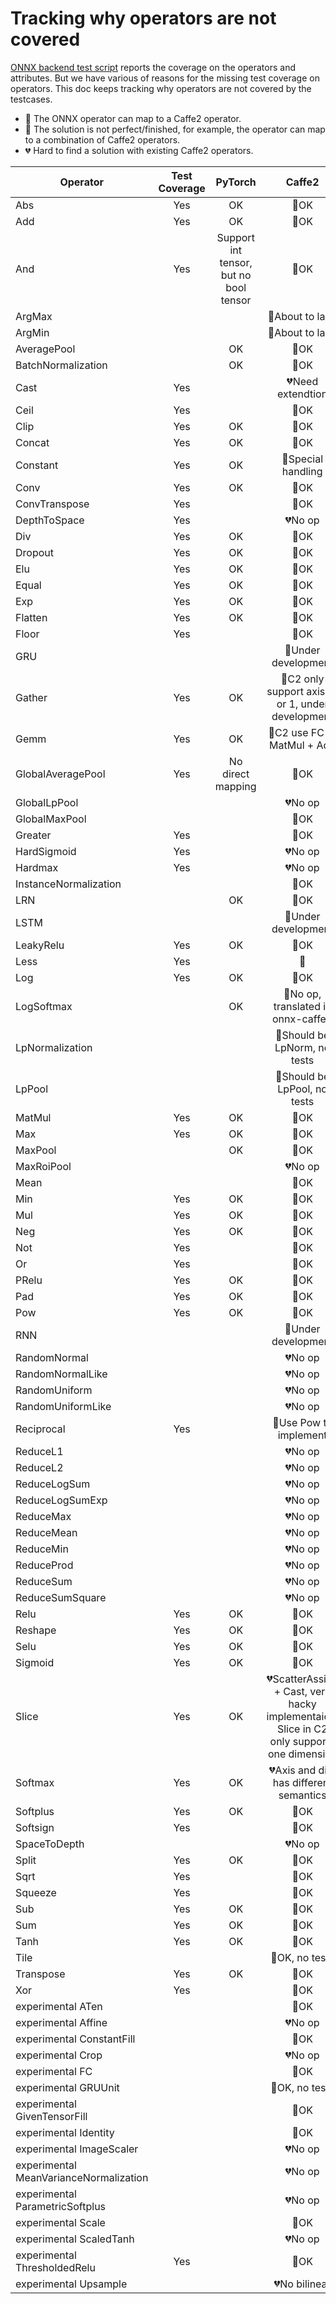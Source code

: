 # Tracking why operators are not covered
[ONNX backend test script](https://github.com/onnx/onnx-caffe2/blob/master/tests/onnx_backend_test.py)
reports the coverage on the operators and attributes. But we have various of reasons for the missing test coverage on operators.
This doc keeps tracking why operators are not covered by the testcases.

- &#x1F49A; The ONNX operator can map to a Caffe2 operator.
- &#x1F49B; The solution is not perfect/finished, for example, the operator can map to a combination of Caffe2 operators.
- &#x1F494; Hard to find a solution with existing Caffe2 operators.

| Operator | Test Coverage | PyTorch | Caffe2 |
|---|:--:|:---:|:---:|
|Abs|Yes|OK|&#x1F49A;OK|
|Add|Yes|OK|&#x1F49A;OK|
|And|Yes|Support int tensor, but no bool tensor|&#x1F49A;OK|
|ArgMax|||&#x1F49B;About to land|
|ArgMin|||&#x1F49B;About to land|
|AveragePool||OK|&#x1F49A;OK|
|BatchNormalization||OK|&#x1F49A;OK|
|Cast|Yes||&#x1F494;Need extendtion|
|Ceil|Yes||&#x1F49A;OK|
|Clip|Yes|OK|&#x1F49A;OK|
|Concat|Yes|OK|&#x1F49A;OK|
|Constant|Yes|OK|&#x1F49B;Special handling|
|Conv|Yes|OK|&#x1F49A;OK|
|ConvTranspose|Yes||&#x1F49A;OK|
|DepthToSpace|Yes||&#x1F494;No op|
|Div|Yes|OK|&#x1F49A;OK|
|Dropout|Yes|OK|&#x1F49A;OK|
|Elu|Yes|OK|&#x1F49A;OK|
|Equal|Yes|OK|&#x1F49A;OK|
|Exp|Yes|OK|&#x1F49A;OK|
|Flatten|Yes|OK|&#x1F49A;OK|
|Floor|Yes||&#x1F49A;OK|
|GRU|||&#x1F49B;Under development|
|Gather|Yes|OK|&#x1F49B;C2 only support axis=0 or 1, under development|
|Gemm|Yes|OK|&#x1F49B;C2 use FC or MatMul + Add|
|GlobalAveragePool|Yes|No direct mapping|&#x1F49A;OK|
|GlobalLpPool|||&#x1F494;No op|
|GlobalMaxPool|||&#x1F49A;OK|
|Greater|Yes||&#x1F49A;OK|
|HardSigmoid|Yes||&#x1F494;No op|
|Hardmax|Yes||&#x1F494;No op|
|InstanceNormalization|||&#x1F49A;OK|
|LRN||OK|&#x1F49A;OK|
|LSTM|||&#x1F49B;Under development|
|LeakyRelu|Yes|OK|&#x1F49A;OK|
|Less|Yes||&#x1F49A;|
|Log|Yes|OK|&#x1F49A;OK|
|LogSoftmax||OK|&#x1F49B;No op, translated in onnx-caffe2|
|LpNormalization|||&#x1F49A;Should be LpNorm, no tests|
|LpPool|||&#x1F49A;Should be LpPool, no tests|
|MatMul|Yes|OK|&#x1F49A;OK|
|Max|Yes|OK|&#x1F49A;OK|
|MaxPool||OK|&#x1F49A;OK|
|MaxRoiPool|||&#x1F494;No op|
|Mean|||&#x1F49A;OK|
|Min|Yes|OK|&#x1F49A;OK|
|Mul|Yes|OK|&#x1F49A;OK|
|Neg|Yes|OK|&#x1F49A;OK|
|Not|Yes||&#x1F49A;OK|
|Or|Yes||&#x1F49A;OK|
|PRelu|Yes|OK|&#x1F49A;OK|
|Pad|Yes|OK|&#x1F49A;OK|
|Pow|Yes|OK|&#x1F49A;OK|
|RNN|||&#x1F49B;Under development|
|RandomNormal|||&#x1F494;No op|
|RandomNormalLike|||&#x1F494;No op|
|RandomUniform|||&#x1F494;No op|
|RandomUniformLike|||&#x1F494;No op|
|Reciprocal|Yes||&#x1F49B;Use Pow to implement|
|ReduceL1|||&#x1F494;No op|
|ReduceL2|||&#x1F494;No op|
|ReduceLogSum|||&#x1F494;No op|
|ReduceLogSumExp|||&#x1F494;No op|
|ReduceMax|||&#x1F494;No op|
|ReduceMean|||&#x1F494;No op|
|ReduceMin|||&#x1F494;No op|
|ReduceProd|||&#x1F494;No op|
|ReduceSum|||&#x1F494;No op|
|ReduceSumSquare|||&#x1F494;No op|
|Relu|Yes|OK|&#x1F49A;OK|
|Reshape|Yes|OK|&#x1F49A;OK|
|Selu|Yes|OK|&#x1F49A;OK|
|Sigmoid|Yes|OK|&#x1F49A;OK|
|Slice|Yes|OK|&#x1F494;ScatterAssign + Cast, very hacky implementaion, Slice in C2 only supports one dimension|
|Softmax|Yes|OK|&#x1F494;Axis and dim has different semantics|
|Softplus|Yes|OK|&#x1F49A;OK|
|Softsign|Yes||&#x1F49A;OK|
|SpaceToDepth|||&#x1F494;No op|
|Split|Yes|OK|&#x1F49A;OK|
|Sqrt|Yes||&#x1F49A;OK|
|Squeeze|Yes||&#x1F49A;OK|
|Sub|Yes|OK|&#x1F49A;OK|
|Sum|Yes|OK|&#x1F49A;OK|
|Tanh|Yes|OK|&#x1F49A;OK|
|Tile|||&#x1F49B;OK, no tests|
|Transpose|Yes|OK|&#x1F49A;OK|
|Xor|Yes||&#x1F49A;OK|
|experimental ATen|||&#x1F49A;OK|
|experimental Affine|||&#x1F494;No op|
|experimental ConstantFill|||&#x1F49A;OK|
|experimental Crop|||&#x1F494;No op|
|experimental FC|||&#x1F49A;OK|
|experimental GRUUnit|||&#x1F49A;OK, no tests|
|experimental GivenTensorFill|||&#x1F49A;OK|
|experimental Identity|||&#x1F49A;OK|
|experimental ImageScaler|||&#x1F494;No op|
|experimental MeanVarianceNormalization|||&#x1F494;No op|
|experimental ParametricSoftplus|||&#x1F494;No op|
|experimental Scale|||&#x1F49A;OK|
|experimental ScaledTanh|||&#x1F494;No op|
|experimental ThresholdedRelu|Yes||&#x1F49A;OK|
|experimental Upsample|||&#x1F494;No bilinear|
